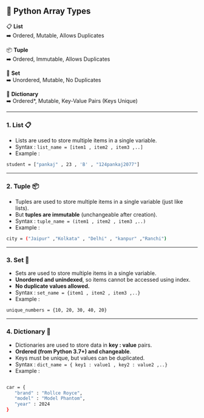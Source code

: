 ## 📘 Python Array Types  

📋 **List**  
➡️ Ordered, Mutable, Allows Duplicates  

📦 **Tuple**  
➡️ Ordered, Immutable, Allows Duplicates  

🔗 **Set**  
➡️ Unordered, Mutable, No Duplicates  

📖 **Dictionary**  
➡️ Ordered*, Mutable, Key-Value Pairs (Keys Unique)  

---

### 1. List 📋
- Lists are used to store multiple items in a single variable.
- Syntax : ```list_name = [item1 , item2 , item3 ,..]```
- Example :
 ```bash
 student = ["pankaj" , 23 , 'B' , "124pankaj2077"] 
 ```

---

### 2. Tuple 📦

* Tuples are used to store multiple items in a single variable (just like lists).
* But **tuples are immutable** (unchangeable after creation).
* Syntax : `tuple_name = (item1 , item2 , item3 ,..)`
* Example :

```bash
city = ("Jaipur" ,"Kolkata" , "Delhi" , "kanpur" ,"Ranchi") 
```

---

### 3. Set 🔗

* Sets are used to store multiple items in a single variable.
* **Unordered and unindexed**, so items cannot be accessed using index.
* **No duplicate values allowed.**
* Syntax : `set_name = {item1 , item2 , item3 ,..}`
* Example :

```bash
unique_numbers = {10, 20, 30, 40, 20}
```

---

### 4. Dictionary 📖

* Dictionaries are used to store data in **key : value** pairs.
* **Ordered (from Python 3.7+) and changeable**.
* Keys must be unique, but values can be duplicated.
* Syntax : `dict_name = { key1 : value1 , key2 : value2 ,..}`
* Example :

```bash

car = {
   "brand" : "Rollce Royce",
   "model" : "Model Phantom",
   "year" : 2024
}
```



